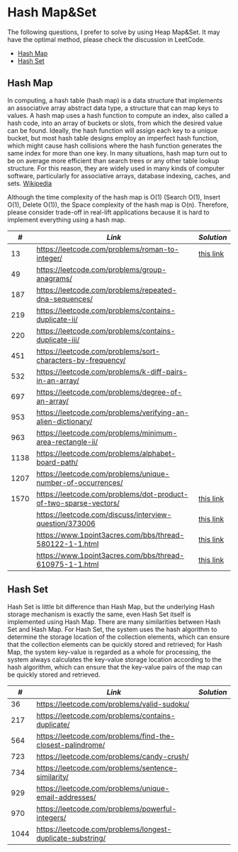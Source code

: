 # Hash Map&Set

The following questions, I prefer to solve by using Heap Map&Set. It may have the optimal method, please check the discussion in LeetCode.  

* [Hash Map](##Hash-Map)
* [Hash Set](##Hash-Set)

## Hash Map

In computing, a hash table (hash map) is a data structure that implements an associative array abstract data type, a structure that can map keys to values. A hash map uses a hash function to compute an index, also called a hash code, into an array of buckets or slots, from which the desired value can be found. Ideally, the hash function will assign each key to a unique bucket, but most hash table designs employ an imperfect hash function, which might cause hash collisions where the hash function generates the same index for more than one key. In many situations, hash map turn out to be on average more efficient than search trees or any other table lookup structure. For this reason, they are widely used in many kinds of computer software, particularly for associative arrays, database indexing, caches, and sets. [Wikipedia](https://en.wikipedia.org/wiki/Hash_table)

Although the time complexity of the hash map is O(1) (Search O(1), Insert O(1), Delete O(1)), the Space complexity of the hash map is O(n). Therefore, please consider trade-off in real-lift applications because it is hard to implement everything using a hash map.

| *#* | *Link* |*Solution* |
| ---- | --------------------------------- | --------------------------------- |
| 13 | https://leetcode.com/problems/roman-to-integer/ | [this link](../practice/solution/0013_roman_to_integer.py)|
| 49 | https://leetcode.com/problems/group-anagrams/ | |
| 187 | https://leetcode.com/problems/repeated-dna-sequences/ | |
| 219 | https://leetcode.com/problems/contains-duplicate-ii/ | |
| 220 | https://leetcode.com/problems/contains-duplicate-iii/ | |
| 451 | https://leetcode.com/problems/sort-characters-by-frequency/ | |
| 532 | https://leetcode.com/problems/k-diff-pairs-in-an-array/ | |
| 697 | https://leetcode.com/problems/degree-of-an-array/ | |
| 953 | https://leetcode.com/problems/verifying-an-alien-dictionary/ | |
| 963 | https://leetcode.com/problems/minimum-area-rectangle-ii/ | |
| 1138 | https://leetcode.com/problems/alphabet-board-path/ | |
| 1207 | https://leetcode.com/problems/unique-number-of-occurrences/ | |
| 1570 | https://leetcode.com/problems/dot-product-of-two-sparse-vectors/ | [this link](../practice/solution/1570_dot_product_of_two_sparse_vectors.py) |
| | https://leetcode.com/discuss/interview-question/373006 | [this link](../practice/amazon/favorite_genres.py) |
| | https://www.1point3acres.com/bbs/thread-580122-1-1.html | [this link](../practice/amazon/user_based_recommendation_system.py)|
| | https://www.1point3acres.com/bbs/thread-610975-1-1.html | [this link](../practice/tusimple/throttling_gateway.py) |

## Hash Set

Hash Set is little bit difference than Hash Map, but the underlying Hash storage mechanism is exactly the same, even Hash Set itself is implemented using Hash Map. There are many similarities between Hash Set and Hash Map. For Hash Set, the system uses the hash algorithm to determine the storage location of the collection elements, which can ensure that the collection elements can be quickly stored and retrieved; for Hash Map, the system key-value is regarded as a whole for processing, the system always calculates the key-value storage location according to the hash algorithm, which can ensure that the key-value pairs of the map can be quickly stored and retrieved.

| *#* | *Link* |*Solution* |
| ---- | --------------------------------- | --------------------------------- |
| 36 | https://leetcode.com/problems/valid-sudoku/ | |
| 217 | https://leetcode.com/problems/contains-duplicate/ | |
| 564 | https://leetcode.com/problems/find-the-closest-palindrome/ | |
| 723 | https://leetcode.com/problems/candy-crush/ | |
| 734 | https://leetcode.com/problems/sentence-similarity/ | |
| 929 | https://leetcode.com/problems/unique-email-addresses/ | |
| 970 | https://leetcode.com/problems/powerful-integers/ | |
| 1044 | https://leetcode.com/problems/longest-duplicate-substring/ | |
